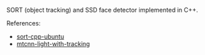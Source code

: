 SORT (object tracking) and SSD face detector implemented in C++.

References: 

* [sort-cpp-ubuntu](https://github.com/engcang/ros-yolo-sort)
* [mtcnn-light-with-tracking](https://github.com/anhducle98/mtcnn-light-with-tracking)